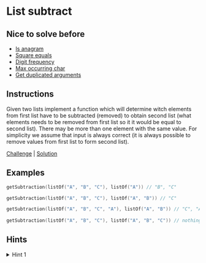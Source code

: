 # List subtract

## Nice to solve before

- [Is anagram](../../string/isanagram/README.md)
- [Square equals](../squareequal/README.md)
- [Digit frequency](../../integer/digitfrequency/README.md)
- [Max occurring char](../../string/maxoccurringchar/README.md)
- [Get duplicated arguments](../../string/getduplicatedarguments/README.md)

## Instructions

Given two lists implement a function which will determine witch elements from first list have to be subtracted (removed)
to obtain second list (what elements needs to be removed from first list so it it would be equal to second list). There
may be more than one element with the same value. For simplicity we assume that input is always correct (it is always
possible to remove values from first list to form second list).

[Challenge](Challenge.kt) | [Solution](Solution.kt)

## Examples

```kotlin
getSubtraction(listOf("A", "B", "C"), listOf("A")) // "B", "C"

getSubtraction(listOf("A", "B", "C"), listOf("A", "B")) // "C"

getSubtraction(listOf("A", "B", "C", "A"), listOf("A", "B")) // "C", "A"
 
getSubtraction(listOf("A", "B", "C"), listOf("A", "B", "C")) // nothing
```

## Hints

<details>
<summary>Hint 1</summary>
Use frequency counter.
</details>

